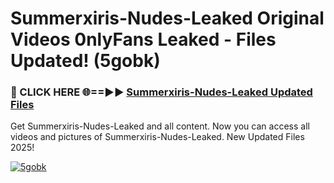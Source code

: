 # Summerxiris-Nudes-Leaked Original Videos 0nlyFans Leaked - Files Updated! (5gobk)

<h3>🔴 CLICK HERE 🌐==►► <a href="https://tinyurl.com/yc6ubb5a" rel="nofollow">Summerxiris-Nudes-Leaked Updated Files</a></h3>

Get Summerxiris-Nudes-Leaked and all content. Now you can access all videos and pictures of Summerxiris-Nudes-Leaked. New Updated Files 2025!

[![5gobk](https://i.imgur.com/7eu0CRL.gif)](https://tinyurl.com/yc6ubb5a)
